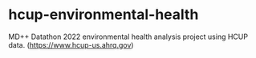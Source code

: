 # hcup-environmental-health
MD++ Datathon 2022 environmental health analysis project using HCUP data. (https://www.hcup-us.ahrq.gov)
